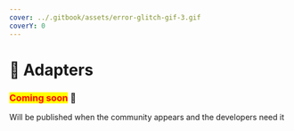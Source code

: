 ```yaml
---
cover: ../.gitbook/assets/error-glitch-gif-3.gif
coverY: 0
---
```


# 🤝 Adapters

### <mark style="color:red;">**Coming soon**</mark> 👻

Will be published when the community appears and the developers need it
